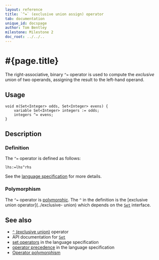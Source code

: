 ```yaml
---
layout: reference
title: `^=` (exclusive union assign) operator
tab: documentation
unique_id: docspage
author: Tom Bentley
milestone: Milestone 2
doc_root: ../../..
---
```


# #{page.title}

The right-associative, binary `^=` operator is used to compute the 
*exclusive union* of two operands, assigning the result to the left-hand 
operand.

## Usage 

    void m(Set<Integer> odds, Set<Integer> evens) {
        variable Set<Integer> integers := odds;
        integers ^= evens;
    }

## Description

### Definition

The `^=` operator is defined as follows:

<!-- no-check -->
    lhs:=lhs^rhs

See the [language specification](#{page.doc_root}/#{site.urls.spec_relative}#sets) for 
more details.

### Polymorphism

The `^=` operator is [polymorphic](#{page.doc_root}/reference/operator/operator-polymorphism). 
The `^` in the definition is the [exclusive union operator](../exclusive-   union) which depends on the 
[`Set`](#{page.doc_root}/api/ceylon/language/interface_Set.html) interface.

## See also

* [`^` (exclusive union)](../exclusive-union) operator
* API documentation for [`Set`](#{page.doc_root}/api/ceylon/language/interface_Set.html)
* [set operators](#{page.doc_root}/#{site.urls.spec_relative}#sets) in the 
  language specification
* [operator precedence](#{page.doc_root}/#{site.urls.spec_relative}#operatorprecedence) in the 
  language specification
* [Operator polymorphism](#{page.doc_root}/tour/language-module/#operator_polymorphism) 

